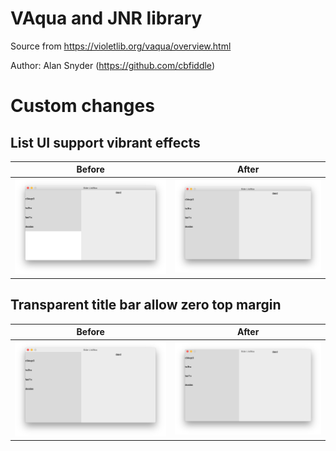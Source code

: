 # VAqua and JNR library


Source from https://violetlib.org/vaqua/overview.html

Author: Alan Snyder (https://github.com/cbfiddle)


# Custom changes


## List UI support vibrant effects

| Before        | After        |
| ------------- |:-------------:|
| ![](/images/listui-no-vibrant.png)    | ![](/images/listui-vibrant.png) |

## Transparent title bar allow zero top margin

| Before        | After        |
| ------------- |:-------------:|
| ![](/images/transparentTitleBar-no-top-margin.png)    | ![](/images/transparentTitleBar-top-margin-zero.png) |
